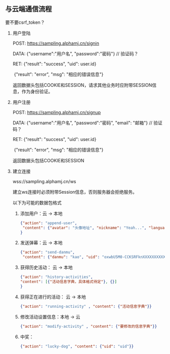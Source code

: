 ## 与云端通信流程

要不要csrf_token？

1. 用户登陆

   POST: https://sampling.alphamj.cn/signin

   DATA: {"username":"用户名", "password":"密码"}   // 验证码？

   RET: {"result": "success", "uid": user.id}

   ​         {"result": "error", "msg": "相应的错误信息"}

   返回数据头包括COOKIE和SESSION，请求其他业务时应附带SESSION信息，作为身份验证。

2. 用户注册

   POST: https://sampling.alphamj.cn/signup

   DATA: {"username":"用户名", "password":"密码", "email": "邮箱"}   // 验证码？

   RET: {"result": "success", "uid": user.id}

   ​         {"result": "error", "msg": "相应的错误信息"}

   返回数据头包括COOKIE和SESSION

3. 建立连接

   wss://sampling.alphamj.cn/ws

   建立ws连接时必须附带Session信息，否则服务器会拒绝服务。

   以下为可能的数据包格式

   1. 添加用户：云 -> 本地

      ```json
      {"action": "append-user", 
       "content": {"avatar": "头像地址", "nickname": "Yeah...", "language": "zh_CN", "nickName": "Yeah...", "country": "China", "province": "Jilin", "gender": 1, "uid": "oxwbU5M0-CCKSRFknXXXXXXXXXXX", "city": "Yanbian"}
      }
      ```

   2. 发送弹幕：云 -> 本地

      ```json
      {"action": "send-danmu", 
       "content": {"danmu": "kao", "uid": "oxwbU5M0-CCKSRFknXXXXXXXXXXX"}}
      ```

   3. 获得历史活动： 云 -> 本地

      ```json
      {"action": "history-activities", 
      "content": [{"活动信息字典，具体格式待定"}, {}]
      }
      ```

   4. 获得正在进行的活动： 云 -> 本地

      ```json
      {"action": "running-activity" , "content": {"活动信息字典"}}
      ```

   5. 修改活动设置信息：本地 -> 云

      ```json
      {"action": "modify-activity" , "content": {"要修改的信息字典"}}
      ```

   6. 中奖：

      ```json
      {"action": "lucky-dog", "content": {"uid": "uid"}}
      ```


